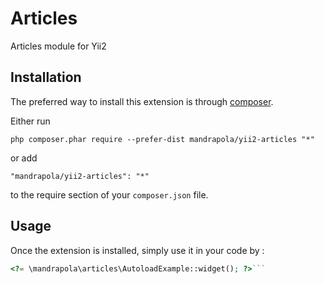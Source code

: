 Articles
========
Articles module for Yii2

Installation
------------

The preferred way to install this extension is through [composer](http://getcomposer.org/download/).

Either run

```
php composer.phar require --prefer-dist mandrapola/yii2-articles "*"
```

or add

```
"mandrapola/yii2-articles": "*"
```

to the require section of your `composer.json` file.


Usage
-----

Once the extension is installed, simply use it in your code by  :

```php
<?= \mandrapola\articles\AutoloadExample::widget(); ?>```